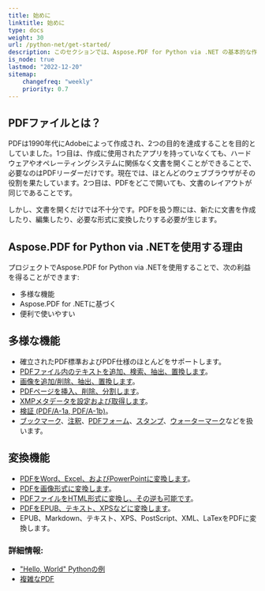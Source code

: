 ```yaml
---
title: 始めに
linktitle: 始めに
type: docs
weight: 30
url: /python-net/get-started/
description: このセクションでは、Aspose.PDF for Python via .NET の基本的な作業原則について説明します。Pythonライブラリは、多様な機能をサポートしています。
is_node: true
lastmod: "2022-12-20"
sitemap:
    changefreq: "weekly"
    priority: 0.7
---
```


## PDFファイルとは？

PDFは1990年代にAdobeによって作成され、2つの目的を達成することを目的としていました。1つ目は、作成に使用されたアプリを持っていなくても、ハードウェアやオペレーティングシステムに関係なく文書を開くことができることで、必要なのはPDFリーダーだけです。現在では、ほとんどのウェブブラウザがその役割を果たしています。2つ目は、PDFをどこで開いても、文書のレイアウトが同じであることです。

しかし、文書を開くだけでは不十分です。PDFを扱う際には、新たに文書を作成したり、編集したり、必要な形式に変換したりする必要が生じます。

## Aspose.PDF for Python via .NETを使用する理由

プロジェクトでAspose.PDF for Python via .NETを使用することで、次の利益を得ることができます:

- 多様な機能
- Aspose.PDF for .NETに基づく
- 便利で使いやすい

## 多様な機能

- 確立されたPDF標準およびPDF仕様のほとんどをサポートします。
- [PDFファイル内のテキストを追加、検索、抽出、置換します]()。
- [画像を追加/削除、抽出、置換します]()。
- [PDFページを挿入、削除、分割します]()。
- [XMPメタデータを設定および取得します]()。
- [検証 (PDF/A-1a, PDF/A-1b)]()。
- [ブックマーク]()、[注釈]()、[PDFフォーム]()、[スタンプ]()、[ウォーターマーク]()などを扱います。

## 変換機能

- [PDFをWord、Excel、およびPowerPointに変換します](/pdf/python-net/convert-pdf-to-word/)。
- [PDFを画像形式に変換します](/pdf/python-net/convert-pdf-to-images-format/)。
- [PDFファイルをHTML形式に変換し、その逆も可能です](/pdf//python-net/convert-pdf-to-html/)。
- [PDFをEPUB、テキスト、XPSなどに変換します](/pdf/python-net/convert-pdf-to-other-files/)。
- EPUB、Markdown、テキスト、XPS、PostScript、XML、LaTexをPDFに変換します。


### 詳細情報:

- ["Hello, World" Pythonの例](/pdf/python-net/hello-world-example/)
- [複雑なPDF](/pdf/python-net/complex-pdf-example/)